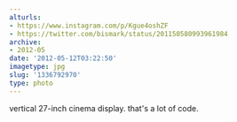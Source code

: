 ```yaml
---
alturls:
- https://www.instagram.com/p/Kgue4oshZF
- https://twitter.com/bismark/status/201150580993961984
archive:
- 2012-05
date: '2012-05-12T03:22:50'
imagetype: jpg
slug: '1336792970'
type: photo
---
```


vertical 27-inch cinema display. that's a lot of code.

